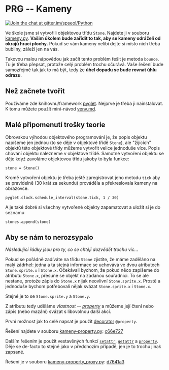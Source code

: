 # PRG -- Kameny

[![Join the chat at gitter.im/spseol/Python](https://badges.gitter.im/spseol/PRG-No.svg)](https://gitter.im/spseol/Python?utm_source=share-link&utm_medium=link&utm_campaign=share-link)

Ve škole jsme si vytvořili objektovou třídu `Stone`. Najdete ji v souboru
[kameny.py](kameny.py). **Vašim úkolem bude zařídit to tak, aby se kameny
odráželi od okrajů hrací plochy.** Pokud se vám kameny nelíbí dejte si místo
nich třeba bubliny, záleží jen na vás.

Takovou malou nápovědou jak začít tento problém řešit je metoda `bounce`. Tu je
třeba přepsat, protože celý problém trochu očurává. Vaše řešení bude samozřejmě
tak jak to má být, tedy že **úhel dopadu se bude rovnat úhlu odrazu**.

## Než začnete tvořit

Používáme zde knihovnu/framework [pyglet](https://pyglet.readthedocs.io).
Nejprve je třeba ji nainstalovat. K tomu můžete použít mini-návod
[venv.md](venv.md).


## Malé připomenutí trošky teorie

Obrovskou výhodou objektového programování je, že popis objektu napíšeme jen
jednou (to se děje v objektové třídě `Stone`), ale "žijících" objektů této
objektové třídy můžeme vytvořit velice jednoduše více. Popis chování objektu
nalezneme v objektové třídě. Samotné vytvoření objektu se děje když zavoláme
objektovou třídu jakoby to byla funkce:

    stone = Stone()

Kromě vytvoření objektu je třeba ještě zaregistrovat jeho metodu `tick` aby se
pravidelně (30 krát za sekundu) prováděla a překreslovala kameny na obrazovce.

    pyglet.clock.schedule_interval(stone.tick, 1 / 30)

A je také dobré si všechny vytvořené objekty zapamatovat a uložit si je do
seznamu

    stones.append(stone)

## Aby se nám to nerozsypalo

*Následující řádky jsou pro ty, co se chtějí dozvědět trochu víc...*

Pokud se pořádně zadíváte na třídu `Stone` zjistíte, že máme zaděláno na malý
zádrhel: jedna a ta stejná informace se uchovává ve dvou atributech
`Stone.sprite.x` i `Stone.x`. Očekávali bychom, že pokud něco zapíšeme do
atributu `Stone.x`, přesune se objekt na zadanou souřadnici. To se ale nestane,
protože zápis do `Stone.x` nijak neovlivní `Stone.sprite.x`. Prostě a jednoduše
bychom potřebovali nějak svázat `Stone.sprite.x` i `Stone.x`. 

Stejné je to se `Stone.sprite.y` a `Stone.y`.

Z atributu tedy uděláme *vlastnost* --
[*property*](https://docs.python.org/3/library/functions.html?highlight=property#property)
a můžeme její čtení nebo zápis (nebo mazání) svázat s libovolnou další akcí.

První možnost jak to celé napsat je použít 
[decorator](https://docs.python-guide.org/writing/structure/#decorators)
`@property`.

Řešení najdete v souboru [kameny-property.py](kameny-property.py):
[c66e727](https://github.com/spseol/PRG-kameny/commit/c66e72759c7e8135347f045e17c6375b0455b857)

Dalším řešením je použít vestavěných funkcí
[`setattr`](https://docs.python.org/3/library/functions.html?highlight=property#setattr),
[`getattr`](https://docs.python.org/3/library/functions.html?highlight=property#getattr)
a [`property`](https://docs.python.org/3/library/functions.html?highlight=property#property).
Děje se de-facto to stejné jako v předchozím případě, jen je to trochu jinak zapsané.

Řešení je v souboru [kameny-property_proxy.py](kameny-property_proxy.py):
[d7641a3](https://github.com/spseol/PRG-kameny/commit/d7641a35909a0b891624327dbef12ba8867d975a)

